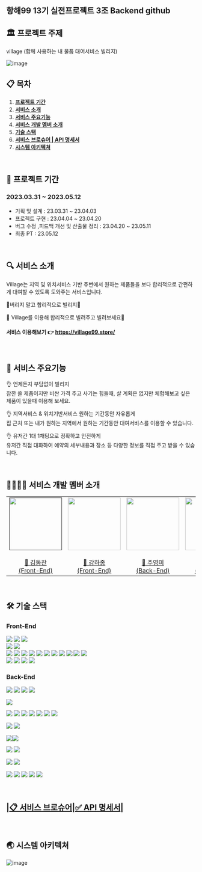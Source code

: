 ## 항해99 13기 실전프로젝트 3조 Backend github

## 🏛 프로젝트 주제
village (함께 사용하는 내 물품 대여서비스 빌리지)

![image](https://user-images.githubusercontent.com/121232601/236824690-a57b0033-abf3-4db0-947c-d7cb301a5aff.png)

## 📋 목차

1. [**프로젝트 기간**](#1) 
2. [**서비스 소개**](#2) 
3. [**서비스 주요기능**](#3) 
4. [**서비스 개발 멤버 소개**](#4) 
5. [**기술 스택**](#5)
6. [**서비스 브로슈어 | API 명세서**](#6)
7. [**시스템 아키텍쳐**](#7) 

<br/>


<div id="1"></div>

## 📅 프로젝트 기간
### 2023.03.31 ~ 2023.05.12
- 기획 및 설계 : 23.03.31 ~ 23.04.03
- 프로젝트 구현 : 23.04.04 ~ 23.04.20
- 버그 수정 ,피드백 개선 및 산출물 정리 : 23.04.20 ~ 23.05.11
- 최종 PT : 23.05.12

<br/>


<div id="2"></div>

## 🔍 서비스 소개
Village는 지역 및 위치서비스 기반 주변에서 원하는 제품들을 보다 합리적으로 간편하게 대여할 수 있도록 도와주는 서비스입니다.

📌버리지 말고 합리적으로 빌리지📌

📌 Village를 이용해 합리적으로 빌려주고 빌려보세요📌
#### 서비스 이용해보기 👉 https://village99.store/

<br/>


<div id="3"></div>

## 📲 서비스 주요기능

👌 언제든지 부담없이 빌리지  
잠깐 쓸 제품이지만 비싼 가격 주고 사기는 힘들때, 살 계획은 없지만 체험해보고 싶은 제품이 있을때 이용해 보세요.

👌 지역서비스 & 위치기반서비스 원하는 기간동안 자유롭게  
집 근처 또는 내가 원하는 지역에서 원하는 기간동안 대여서비스를 이용할 수 있습니다.

👌 유저간 1대 1채팅으로 정확하고 안전하게  
유저간 직접 대화하여 예약의 세부내용과 장소 등 다양한 정보를 직접 주고 받을 수 있습니다.

<br/>


<div id="4"></div>

## 👩‍👩‍👧‍👧 서비스 개발 멤버 소개
<table>
    <tr><td height="140px" align="center"> <a href=""https://github.com/Dongckim">
            <img src="https://avatars.githubusercontent.com/Dongckim" width="140px" /> <br><br> 🤪 김동찬 <br>(Front-End) </a> <br></td>
        <td height="140px" align="center"> <a href="https://github.com/monoha724">
            <img src="https://avatars.githubusercontent.com/monoha724" width="140px" /> <br><br> 🤪 강하종 <br>(Front-End) </a> <br></td>
        <td height="140px" align="center"> <a href="https://github.com/jooyeongmee">
            <img src="https://avatars.githubusercontent.com/jooyeongmee" width="140px" /> <br><br> 🤪 주영미 <br>(Back-End) </a> <br></td>
        <td height="140px" align="center"> <a href="https://github.com/Apfelsaft-ASAP">
            <img src="https://avatars.githubusercontent.com/Apfelsaft-ASAP" width="140px" /> <br><br> 🤪 노명빈 <br>(Back-End) </a> <br></td>
        <td height="140px" align="center"> <a href="">
            <img src="https://avatars.githubusercontent.com/*" width="140px" /> <br><br> 🤪 이예지 <br>(Designer) </a> <br></td>    
    </tr>
<table>

<br/>


<div id="5"></div>

## 🛠 기술 스택
### Front-End
<img src="https://img.shields.io/badge/visualstudio-5C2D91?style=flat-square&logo=visualstudio&logoColor=white"/> <img src="https://img.shields.io/badge/github-181717?style=flat-square&logo=github&logoColor=white"/>  <img src="https://img.shields.io/badge/git-F05032?style=flat-square&logo=git&logoColor=white"/>  
<img src="https://img.shields.io/badge/javascript-F7DF1E?style=flat-square&logo=javascript&logoColor=white"/> <img src="https://img.shields.io/badge/react-61DAFB?style=flat-square&logo=react&logoColor=white"/>  
<img src="https://img.shields.io/badge/reactquery-FF4154?style=flat-square&logo=reactquery&logoColor=white"/> <img src="https://img.shields.io/badge/axios-5A29E4?style=flat-square&logo=axios&logoColor=white"/> <img src="https://img.shields.io/badge/styledcomponents-DB7093?style=flat-square&logo=styledcomponents&logoColor=white"/> <img src="https://img.shields.io/badge/redux-764ABC?style=flat-square&logo=redux&logoColor=white"/> <img src="https://img.shields.io/badge/reactrouter-CA4245?style=flat-square&logo=reactrouter&logoColor=white"/> <img src="https://img.shields.io/badge/JWT-Decoder-FF6C37?style=flat-square&logoColor=white"/> <img src="https://img.shields.io/badge/react-datepicker-61DAFB?style=flat-square&logoColor=white"/> <img src="https://img.shields.io/badge/react-observer-61DAFB?style=flat-square&logoColor=white"/> <img src="https://img.shields.io/badge/stomp-000000?style=flat-square&logoColor=white"/> <img src="https://img.shields.io/badge/sockJS-F7DF1E?style=flat-square&logoColor=white"/> <img src="https://img.shields.io/badge/nanoid-3DDC84?style=flat-square&logoColor=white"/>  
<img src="https://img.shields.io/badge/AWS-CLI-232F3E?style=flat-square&logo=amazonaws&logoColor=white"/> <img src="https://img.shields.io/badge/AmazonS3-569A31?style=flat-square&logo=AmazonS3&logoColor=white"/> <img src="https://img.shields.io/badge/CloudFront-527FFF?style=flat-square&logoColor=white"/> <img src="https://img.shields.io/badge/AWS Route 53-FF6C37?style=flat-square&logoColor=white">

### Back-End
<img src="https://img.shields.io/badge/IntelliJIDEA-000000?style=flat-square&logo=IntelliJIDEA&logoColor=white"/> <img src="https://img.shields.io/badge/Postman-FF6C37?style=flat-square&logo=Postman&logoColor=white"/> <img src="https://img.shields.io/badge/github-181717?style=flat-square&logo=github&logoColor=white"/>  <img src="https://img.shields.io/badge/git-F05032?style=flat-square&logo=git&logoColor=white"/> 

<img src="https://img.shields.io/badge/Java-007396?style=flat-square&logo=Java&logoColor=white"/> 
 
<img src="https://img.shields.io/badge/gradle-02303A?style=flat-square&logo=gradle&logoColor=white"/> <img src="https://img.shields.io/badge/Spring-6DB33F?style=flat-square&logo=spring&logoColor=white"/>  <img src="https://img.shields.io/badge/SpringSecurity-6DB33F?style=flat-square&logo=SpringSecurity&logoColor=white"/> <img src="https://img.shields.io/badge/SpringBoot-6DB33F?style=flat-square&logo=springboot&logoColor=white"/> <img src="https://img.shields.io/badge/jsonwebtokens-000000?style=flat-square&logo=jsonwebtokens&logoColor=white"> <img src="https://img.shields.io/badge/Web Socket-02303A?style=flat-square&logoColor=white"/> <img src="https://img.shields.io/badge/stomp-02303A?style=flat-square&logoColor=white"/>

<img src="https://img.shields.io/badge/AmazonRDS-527FFF?style=flat-square&logo=AmazonRDS&logoColor=white"/> <img src="https://img.shields.io/badge/redis-DC382D?style=flat-square&logo=redis&logoColor=white"/> 

<img src="https://img.shields.io/badge/AWS Route 53-FF6C37?style=flat-square&logoColor=white"> 

<img src="https://img.shields.io/badge/CloudFront-527FFF?style=flat-square&logoColor=white"/>

<img src="https://img.shields.io/badge/CodeDeploy-007396?style=flat-square&logoColor=white"/> <img src="https://img.shields.io/badge/GitHub Actions-2088FF?style=flat-square&logo=githubactions&logoColor=white"/>

<img src="https://img.shields.io/badge/apachejmeter-D22128?style=flat-square&logo=apachejmeter&logoColor=white"/>  <img src="https://img.shields.io/badge/Jacoco-D22128?style=flat-square&logoColor=white"/>

<img src="https://img.shields.io/badge/https-527FFF?style=flat-square"> <img src="https://img.shields.io/badge/AmazonEC2-FF9900?style=flat-square&logo=AmazonEC2&logoColor=white"/>  <img src="https://img.shields.io/badge/AmazonS3-569A31?style=flat-square&logo=AmazonS3&logoColor=white"/>  <img src="https://img.shields.io/badge/MySQL-4479A1?style=flat-square&logo=MySQL&logoColor=white"/>  <img src="https://img.shields.io/badge/Ubuntu-E95420?style=flat-square&logo=Ubuntu&logoColor=white"/>

<br/>


<div id="6"></div>

## |[📋 서비스 브로슈어](https://www.notion.so/Village-3-49ceba9bbdfc45a19f2fc5976f7815bc)|[✅ API 명세서](https://www.notion.so/0a9c2192a23e418092dc8b2ed15b49a8?v=79bec9a5f79b4c948b05986582fcf0f1)|


<br/>


<div id="7"></div>

## 🌏 시스템 아키텍쳐
![image](https://user-images.githubusercontent.com/121232601/236835470-e785e353-e284-45ad-9e4e-4c16101fabb1.png)
